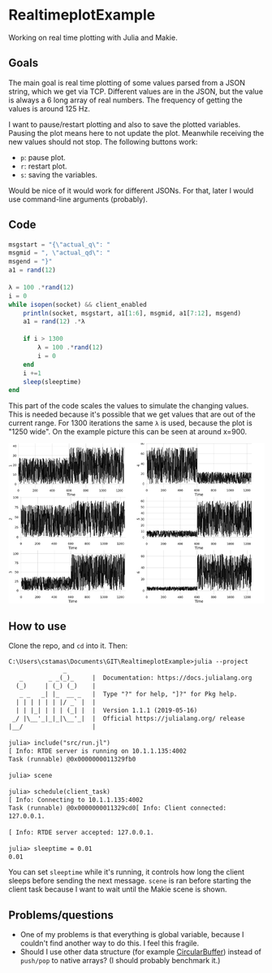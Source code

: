 # RealtimeplotExample
Working on real time plotting with Julia and Makie.

## Goals

The main goal is real time plotting of some values parsed from a JSON string, which we get via TCP.
Different values are in the JSON, but the value is always a 6 long array of real numbers.
The frequency of getting the values is around 125 Hz.

I want to pause/restart plotting and also to save the plotted variables.
Pausing the plot means here to not update the plot.
Meanwhile receiving the new values should not stop.
The following buttons work:
* `p`: pause plot.
* `r`: restart plot.
* `s`: saving the variables.

Would be nice of it would work for different JSONs.
For that, later I would use command-line arguments (probably).

## Code

```julia
msgstart = "{\"actual_q\": "
msgmid = ", \"actual_qd\": "
msgend = "}"
a1 = rand(12)

λ = 100 .*rand(12)
i = 0
while isopen(socket) && client_enabled
    println(socket, msgstart, a1[1:6], msgmid, a1[7:12], msgend)
    a1 = rand(12) .*λ

    if i > 1300
        λ = 100 .*rand(12)
        i = 0
    end
    i +=1
    sleep(sleeptime)
end
```
This part of the code scales the values to simulate the changing values.
This is needed because it's possible that we get values that are out of the current range.
For 1300 iterations the same `λ` is used, because the plot is "1250 wide".
On the example picture this can be seen at around x=900.

![](example.png)

## How to use

Clone the repo, and `cd` into it. Then:
```
C:\Users\cstamas\Documents\GIT\RealtimeplotExample>julia --project
               _
   _       _ _(_)_     |  Documentation: https://docs.julialang.org
  (_)     | (_) (_)    |
   _ _   _| |_  __ _   |  Type "?" for help, "]?" for Pkg help.
  | | | | | | |/ _` |  |
  | | |_| | | | (_| |  |  Version 1.1.1 (2019-05-16)
 _/ |\__'_|_|_|\__'_|  |  Official https://julialang.org/ release
|__/                   |

julia> include("src/run.jl")
[ Info: RTDE server is running on 10.1.1.135:4002
Task (runnable) @0x0000000011329fb0

julia> scene

julia> schedule(client_task)
[ Info: Connecting to 10.1.1.135:4002
Task (runnable) @0x0000000011329cd0[ Info: Client connected: 127.0.0.1.

[ Info: RTDE server accepted: 127.0.0.1.

julia> sleeptime = 0.01
0.01
```

You can set `sleeptime` while it's running, it controls how long the client sleeps before sending the next message.
`scene` is ran before starting the client task because I want to wait until the Makie scene is shown.

## Problems/questions

* One of my problems is that everything is global variable, because I couldn't find another way to do this. I feel this fragile.
* Should I use other data structure (for example [CircularBuffer](http://juliacollections.github.io/DataStructures.jl/latest/circ_buffer.html)) instead of `push/pop` to native arrays? (I should probably benchmark it.)
